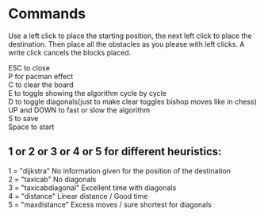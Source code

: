 # Commands
Use a left click to place the starting position, the next left click to place the destination. Then place all the obstacles as you please with left clicks. A write click cancels the blocks placed.

ESC to close  
P for pacman effect  
C to clear the board  
E to toggle showing the algorithm cycle by cycle  
D to toggle diagonals(just to make clear toggles bishop moves like in chess)  
UP and DOWN to fast or slow the algorithm  
S to save \
Space to start 
## 1 or 2 or 3 or 4 or 5 for different heuristics: 
1 = "dijkstra" No information given for the position of the destination  
2 = "taxicab" No diagonals  
3 = "taxicabdiagonal" Excellent time with diagonals  
4 = "distance"  Linear distance / Good time  
5 = "maxdistance" Excess moves / sure shortest for diagonals   
